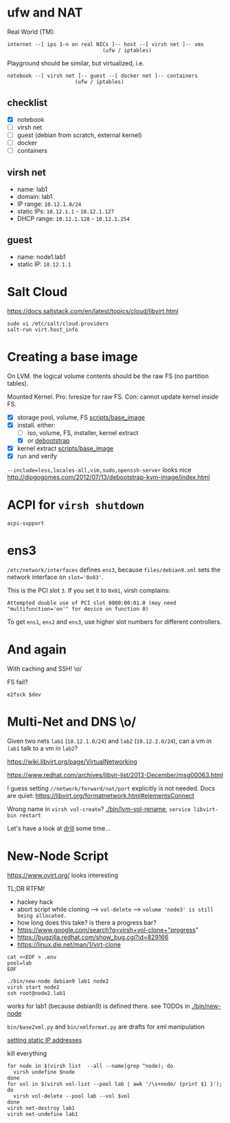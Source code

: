 # ufw and NAT

Real World (TM):
```
internet --[ ips 1-n on real NICs ]-- host --[ virsh net ]-- vms
                               (ufw / iptables)
```

Playground should be similar, but virtualized, i.e.
```
notebook --[ virsh net ]-- guest --[ docker net ]-- containers
                      (ufw / iptables)
```

## checklist

- [x] notebook
- [ ] virsh net
- [ ] guest (debian from scratch, external kernel)
- [ ] docker
- [ ] containers

## virsh net
- name: lab1
- domain: lab1
- IP range: `10.12.1.0/24`
- static IPs: `10.12.1.1` - `10.12.1.127`
- DHCP range: `10.12.1.128` - `10.12.1.254`


## guest
- name: node1.lab1
- static IP: `10.12.1.1`


# Salt Cloud
https://docs.saltstack.com/en/latest/topics/cloud/libvirt.html

```
sudo vi /etc/salt/cloud.providers
salt-run virt.host_info
```


# Creating a base image
On LVM. the logical volume contents should be the raw FS (no partition tables).

Mounted Kernel. Pro: lvresize for raw FS. Con: cannot update kernel *inside* FS.

- [x] storage pool, volume, FS [scripts/base_image](scripts/base_image)
- [x] install. either:
  - [ ] iso, volume, FS, installer, kernel extract
  - [x] or [debootstrap](https://blag.felixhummel.de/admin/chroot.html)
- [x] kernel extract [scripts/base_image](scripts/base_image)
- [x] run and verify

`--include=less,locales-all,vim,sudo,openssh-server` looks nice http://diogogomes.com/2012/07/13/debootstrap-kvm-image/index.html

# ACPI for `virsh shutdown`
`acpi-support`

# ens3
`/etc/network/interfaces` defines `ens3`, because `files/debian9.xml` sets the network interface on `slot='0x03'`.

This is the PCI slot `3`. If you set it to `0x01`, virsh complains:
```
Attempted double use of PCI slot 0000:00:01.0 (may need "multifunction='on'" for device on function 0)
```

To get `ens1`, `ens2` and `ens3`, use higher slot numbers for different controllers.

# And again
With caching and SSH! \o/

FS fail?
```
e2fsck $dev
```

# Multi-Net and DNS \o/
Given two nets `lab1` (`10.12.1.0/24`) and `lab2` (`10.12.2.0/24`),
can a vm in `lab1` talk to a vm in `lab2`?

https://wiki.libvirt.org/page/VirtualNetworking

https://www.redhat.com/archives/libvir-list/2013-December/msg00063.html

I guess setting `//network/forward/nat/port` explicitly is not needed.
Docs are quiet: https://libvirt.org/formatnetwork.html#elementsConnect

Wrong name in `virsh vol-create`? [./bin/lvm-vol-rename](bin/lvm-vol-rename), `service libvirt-bin restart`

Let's have a look at
[drill](https://imdjh.github.io/toolchain/2015/10/07/drill-if-you-can-dig-if-you-have-to.html)
some time...

# New-Node Script
https://www.ovirt.org/ looks interesting

TL;DR
RTFM!

- hackey hack
- abort script while cloning --> `vol-delete` --> `volume 'node3' is still being allocated.`
- how long does this take? is there a progress bar?
- https://www.google.com/search?q=virsh+vol-clone+"progress"
- https://bugzilla.redhat.com/show_bug.cgi?id=829166
- https://linux.die.net/man/1/virt-clone

```
cat <<EOF > .env
pool=lab
EOF

./bin/new-node debian9 lab1 node2
virsh start node2
ssh root@node2.lab1
```

works for lab1 (because debian9) is defined there. see TODOs in [./bin/new-node](./bin/new-node)

`bin/base2xml.py` and `bin/xmlformat.py` are drafts for xml manipulation

[setting static IP addresses](README.md#setting-static-ip-addresses)

kill everything
```
for node in $(virsh list  --all --name|grep ^node); do
  virsh undefine $node
done
for vol in $(virsh vol-list --pool lab | awk '/\s+node/ {print $1 }'); do
  virsh vol-delete --pool lab --vol $vol
done
virsh net-destroy lab1
virsh net-undefine lab1
```

